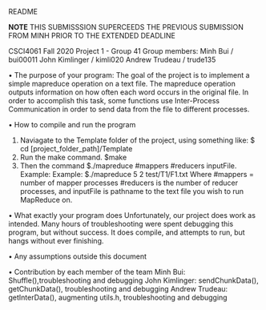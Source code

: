 README

**NOTE**
THIS SUBMISSSION SUPERCEEDS THE PREVIOUS SUBMISSION FROM MINH PRIOR TO THE EXTENDED DEADLINE

CSCI4061 Fall 2020
Project 1 - Group 41
Group members:
    Minh Bui / bui00011
    John Kimlinger / kimli020
    Andrew Trudeau / trude135

• The purpose of your program:
  The goal of the project is to implement a simple mapreduce operation on a text file. The mapreduce operation outputs information on how often each word occurs in the original file. 
  In order to accomplish this task, some functions use Inter-Process Communication in order to send data from the file to different processes.

• How to compile and run the program
  1. Naviagate to the Template folder of the project, using something like: $ cd [project_folder_path]/Template
  2. Run the make command. $make
  3. Then the command $./mapreduce #mappers #reducers inputFile. Example: Example: $./mapreduce 5 2 test/T1/F1.txt
        Where #mappers = number of mapper processes 
        #reducers is the number of reducer processes, 
        and inputFile is pathname to the text file you wish to run MapReduce on. 

• What exactly your program does
     Unfortunately, our project does work as intended. Many hours of troubleshooting were spent debugging this program, but without success. It does compile, and attempts to run, but hangs without ever finishing. 

• Any assumptions outside this document
    

• Contribution by each member of the team
  Minh Bui:  Shuffle(),troubleshooting and debugging
  John Kimlinger: sendChunkData(), getChunkData(), troubleshooting and debugging
  Andrew Trudeau: getInterData(), augmenting utils.h, troubleshooting and debugging

